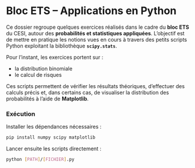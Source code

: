 # Bloc ETS – Applications en Python

Ce dossier regroupe quelques exercices réalisés dans le cadre du **bloc ETS** du CESI, autour des **probabilités et statistiques appliquées**.
L’objectif est de mettre en pratique les notions vues en cours à travers des petits scripts Python exploitant la bibliothèque **`scipy.stats`**.

Pour l’instant, les exercices portent sur :

* la distribution binomiale
* le calcul de risques

Ces scripts permettent de vérifier les résultats théoriques, d’effectuer des calculs précis et, dans certains cas, de visualiser la distribution des probabilités à l’aide de **Matplotlib**.

### Exécution

Installer les dépendances nécessaires :

```bash
pip install numpy scipy matplotlib
```

Lancer ensuite les scripts directement :

```bash
python [PATH]/[FICHIER].py
```
